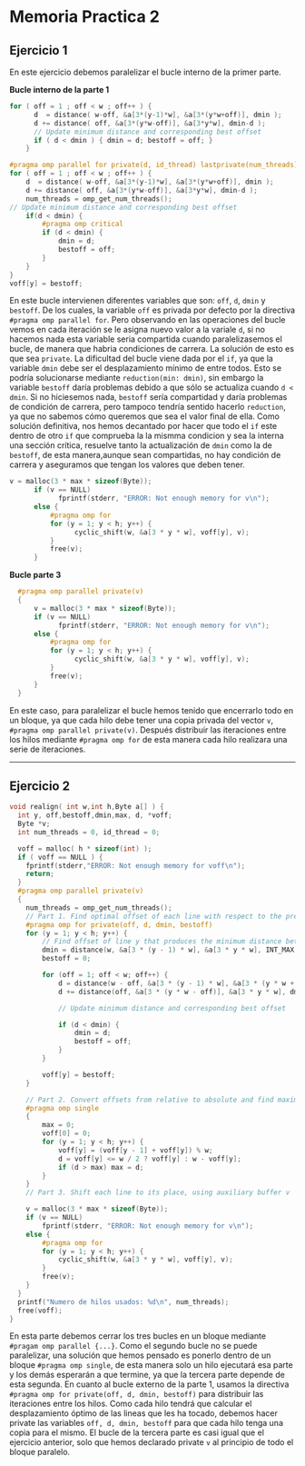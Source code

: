 # Memoria Practica 2

## Ejercicio 1
En este ejercicio debemos paralelizar el bucle interno de la primer parte. 

**Bucle interno de la parte 1**
````c
for ( off = 1 ; off < w ; off++ ) {
      d  = distance( w-off, &a[3*(y-1)*w], &a[3*(y*w+off)], dmin );
      d += distance( off, &a[3*(y*w-off)], &a[3*y*w], dmin-d );
      // Update minimum distance and corresponding best offset
      if ( d < dmin ) { dmin = d; bestoff = off; }
    }
````

```c
#pragma omp parallel for private(d, id_thread) lastprivate(num_threads)
for ( off = 1 ; off < w ; off++ ) {
    d  = distance( w-off, &a[3*(y-1)*w], &a[3*(y*w+off)], dmin );
    d += distance( off, &a[3*(y*w-off)], &a[3*y*w], dmin-d );
    num_threads = omp_get_num_threads();
// Update minimum distance and corresponding best offset
    if(d < dmin) {
        #pragma omp critical
        if (d < dmin) {
            dmin = d;
            bestoff = off;
        }
    }
}
voff[y] = bestoff;
```

En este bucle intervienen diferentes variables que son: `off`, `d`, `dmin` y `bestoff`. De los cuales, la variable `off`
es privada por defecto por la directiva `#pragma omp parallel for`. Pero observando en las operaciones del bucle vemos 
en cada iteración se le asigna nuevo valor a la variale `d`, si no hacemos nada esta variable seria compartida cuando 
paralelizasemos el bucle, de manera que habria condiciones de carrera. La solución de esto es que sea `private`.
La dificultad del bucle viene dada por el `if`, ya que la variable `dmin` debe ser el desplazamiento mínimo de entre todos. 
Esto se podría solucionarse mediante `reduction(min: dmin)`, sin embargo la variable `bestoff` daría problemas debido a
que sólo se actualiza cuando `d < dmin`. Si no hiciesemos nada, `bestoff` sería compartidad y daría problemas de condición 
de carrera, pero tampoco tendría sentido hacerlo `reduction`, ya que no sabemos cómo queremos que sea el valor final de
ella. Como solución definitiva, nos hemos decantado por hacer que todo el `if` este dentro de otro `if` que comprueba la
la mismma condicion y sea la interna una sección crítica, resuelve tanto la actualización de `dmin` como la de `bestoff`, de esta manera,aunque sean compartidas, no hay condición de carrera y 
aseguramos que tengan los valores que deben tener.

````c
v = malloc(3 * max * sizeof(Byte));
      if (v == NULL)
            fprintf(stderr, "ERROR: Not enough memory for v\n");
      else {
          #pragma omp for
          for (y = 1; y < h; y++) {
                cyclic_shift(w, &a[3 * y * w], voff[y], v);
          }
          free(v);
      }
````
**Bucle parte 3**
````c
  #pragma omp parallel private(v)
  {
      v = malloc(3 * max * sizeof(Byte));
      if (v == NULL)
            fprintf(stderr, "ERROR: Not enough memory for v\n");
      else {
          #pragma omp for
          for (y = 1; y < h; y++) {
                cyclic_shift(w, &a[3 * y * w], voff[y], v);
          }
          free(v);
      }
  }
````

En este caso, para paralelizar el bucle hemos tenido que encerrarlo todo en un bloque, ya que cada hilo debe tener una copia privada del 
vector `v`, `#pragma omp parallel private(v)`. Después distribuir las iteraciones entre los hilos mediante 
`#pragma omp for` de esta manera cada hilo realizara una serie de iteraciones.

---
## Ejercicio 2

````c
void realign( int w,int h,Byte a[] ) {
  int y, off,bestoff,dmin,max, d, *voff;
  Byte *v;
  int num_threads = 0, id_thread = 0;

  voff = malloc( h * sizeof(int) );
  if ( voff == NULL ) {
    fprintf(stderr,"ERROR: Not enough memory for voff\n");
    return;
  }
  #pragma omp parallel private(v)
  {
    num_threads = omp_get_num_threads();
    // Part 1. Find optimal offset of each line with respect to the previous line
    #pragma omp for private(off, d, dmin, bestoff)
    for (y = 1; y < h; y++) {
        // Find offset of line y that produces the minimum distance between lines y and y-1
        dmin = distance(w, &a[3 * (y - 1) * w], &a[3 * y * w], INT_MAX); // offset=0
        bestoff = 0;

        for (off = 1; off < w; off++) {
            d = distance(w - off, &a[3 * (y - 1) * w], &a[3 * (y * w + off)], dmin);
            d += distance(off, &a[3 * (y * w - off)], &a[3 * y * w], dmin - d);

            // Update minimum distance and corresponding best offset

            if (d < dmin) {
                dmin = d;
                bestoff = off;
            }
        }

        voff[y] = bestoff;
    }

    // Part 2. Convert offsets from relative to absolute and find maximum offset of any line
    #pragma omp single
    {
        max = 0;
        voff[0] = 0;
        for (y = 1; y < h; y++) {
            voff[y] = (voff[y - 1] + voff[y]) % w;
            d = voff[y] <= w / 2 ? voff[y] : w - voff[y];
            if (d > max) max = d;
        }
    }
    // Part 3. Shift each line to its place, using auxiliary buffer v

    v = malloc(3 * max * sizeof(Byte));
    if (v == NULL)
        fprintf(stderr, "ERROR: Not enough memory for v\n");
    else {
        #pragma omp for
        for (y = 1; y < h; y++) {
            cyclic_shift(w, &a[3 * y * w], voff[y], v);
        }
        free(v);
    }
  }
  printf("Numero de hilos usados: %d\n", num_threads);
  free(voff);
}
````
En esta parte debemos cerrar los tres bucles en un bloque mediante `#pragam omp parallel {...}`. Como el segundo bucle 
no se puede paralelizar, una solución que hemos pensado es ponerlo dentro de un bloque `#pragma omp single`, de esta 
manera solo un hilo ejecutará esa parte y los demás esperarán a que termine, ya que la tercera parte depende de esta 
segunda. En cuanto al bucle externo de la parte 1, usamos la directiva `#pragma omp for private(off, d, dmin, bestoff)` 
para distribuir las iteraciones entre los hilos. Como cada hilo tendrá que calcular el desplazamiento óptimo de las 
lineas que les ha tocado, debemos hacer private las variables `off, d, dmin, bestoff` para que cada hilo tenga una copia
para el mismo. El bucle de la tercera parte es casi igual que el ejercicio anterior, solo que hemos declarado private `v`
al principio de todo el bloque paralelo.